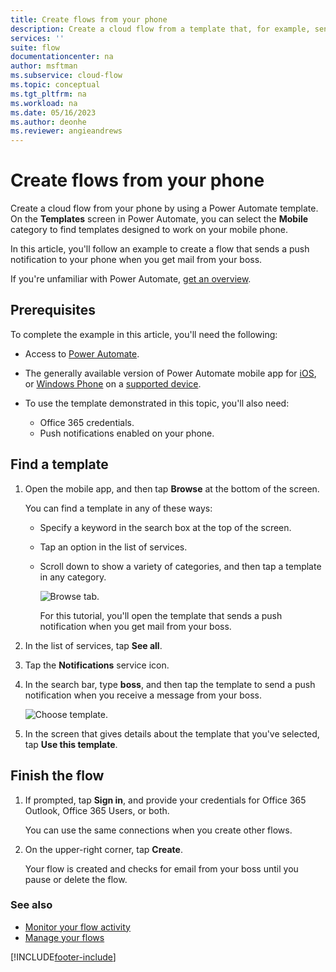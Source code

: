 ```yaml
---
title: Create flows from your phone
description: Create a cloud flow from a template that, for example, sends a push notification when you receive mail from an address that you specify.
services: ''
suite: flow
documentationcenter: na
author: msftman
ms.subservice: cloud-flow
ms.topic: conceptual
ms.tgt_pltfrm: na
ms.workload: na
ms.date: 05/16/2023
ms.author: deonhe
ms.reviewer: angieandrews
---
```


# Create flows from your phone

Create a cloud flow from your phone by using a Power Automate template. On the **Templates** screen in Power Automate, you can select the **Mobile** category to find templates designed to work on your mobile phone.

In this article, you'll follow an example to create a flow that sends a push notification to your phone when you get mail from your boss.

If you're unfamiliar with Power Automate, [get an overview](getting-started.md).

## Prerequisites

To complete the example in this article, you'll need the following:

* Access to [Power Automate](sign-up-sign-in.md).
* The generally available version of Power Automate mobile app for [iOS](https://aka.ms/flowmobiledocsios), or [Windows Phone](https://aka.ms/flowmobilewindows) on a [supported device](getting-started.md#use-the-mobile-app).
* To use the template demonstrated in this topic, you'll also need:
  
  * Office 365 credentials.
  * Push notifications enabled on your phone.

## Find a template

1. Open the mobile app, and then tap **Browse** at the bottom of the screen.
  
    You can find a template in any of these ways:

   * Specify a keyword in the search box at the top of the screen.
   * Tap an option in the list of services.
   * Scroll down to show a variety of categories, and then tap a template in any category.

       ![Browse tab.](./media/mobile-create-flow/browse-tab.png)

     For this tutorial, you'll open the template that sends a push notification when you get mail from your boss.
1. In the list of services, tap **See all**.
1. Tap the **Notifications** service icon.
1. In the search bar, type **boss**, and then tap the template to send a push notification when you receive a message from your boss.

    ![Choose template.](./media/mobile-create-flow/choose-template.png)
1. In the screen that gives details about the template that you've selected, tap **Use this template**.

## Finish the flow
1. If prompted, tap **Sign in**, and provide your credentials for Office 365 Outlook, Office 365 Users, or both.

    You can use the same connections when you create other flows.

1. On the upper-right corner, tap **Create**.

    Your flow is created and checks for email from your boss until you pause or delete the flow.

### See also
* [Monitor your flow activity](mobile-monitor-activity.md)
* [Manage your flows](mobile-manage-flows.md)



[!INCLUDE[footer-include](includes/footer-banner.md)]
